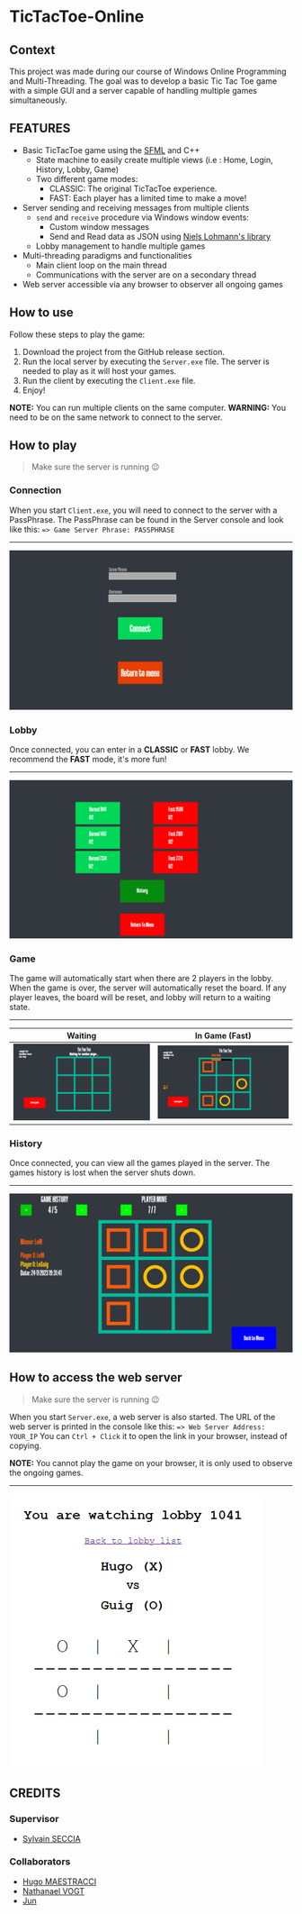 # TicTacToe-Online

## Context 
This project was made during our course of Windows Online Programming and Multi-Threading.
The goal was to develop a basic Tic Tac Toe game with a simple GUI and a server capable of handling multiple games simultaneously.

## FEATURES
- Basic TicTacToe game using the [SFML](https://www.sfml-dev.org/) and C++
    - State machine to easily create multiple views (i.e : Home, Login, History, Lobby, Game)
    - Two different game modes:
        - CLASSIC: The original TicTacToe experience.
        - FAST: Each player has a limited time to make a move!
- Server sending and receiving messages from multiple clients
    - `send` and `receive` procedure via Windows window events:
        - Custom window messages
        - Send and Read data as JSON using [Niels Lohmann's library](https://github.com/nlohmann/json)
    - Lobby management to handle multiple games
- Multi-threading paradigms and functionalities
    - Main client loop on the main thread
    - Communications with the server are on a secondary thread
- Web server accessible via any browser to observer all ongoing games

## How to use

Follow these steps to play the game:
1. Download the project from the GitHub release section.
2. Run the local server by executing the `Server.exe` file. The server is needed to play as it will host your games.
3. Run the client by executing the `Client.exe` file.
4. Enjoy!

**NOTE:** You can run multiple clients on the same computer.
**WARNING:** You need to be on the same network to connect to the server.

## How to play

> Make sure the server is running 😉

### Connection

When you start `Client.exe`, you will need to connect to the server with a PassPhrase.
The PassPhrase can be found in the Server console and look like this: `=> Game Server Phrase: PASSPHRASE`

---
![Connection screen](Screenshots/TicTacToe_screenshot_connect.png)

### Lobby

Once connected, you can enter in a **CLASSIC** or **FAST** lobby.
We recommend the **FAST** mode, it's more fun!

---
![Lobby selection scren](Screenshots/TicTacToe_screenshot_lobby.png)

### Game

The game will automatically start when there are 2 players in the lobby.
When the game is over, the server will automatically reset the board.
If any player leaves, the board will be reset, and lobby will return to a waiting state.

---
|              Waiting               |             In Game (Fast)             |
|:----------------------------------:|:--------------------------------:|
| ![Waiting in a lobby screenshot](Screenshots/TicTacToe_screenshot_game.png) | ![Ongoing "Fast" game screenshot](Screenshots/TicTacToe_screenshot_ongoing.png) |

### History

Once connected, you can view all the games played in the server.
The games history is lost when the server shuts down.

---
![History screen](Screenshots/TicTacToe_screenshot_history.png)

## How to access the web server

> Make sure the server is running 😉

When you start `Server.exe`, a web server is also started.
The URL of the web server is printed in the console like this: `=> Web Server Address: YOUR_IP`
You can `Ctrl + Click` it to open the link in your browser, instead of copying.

**NOTE:** You cannot play the game on your browser, it is only used to observe the ongoing games.

---
![Ongoing game on browser](Screenshots/TicTacToe_screenshot_web.png)

## CREDITS

### Supervisor
* [Sylvain SECCIA](https://www.seccia.com/)

### Collaborators
* [Hugo MAESTRACCI](https://github.com/sh4dy01)
* [Nathanael VOGT](https://github.com/Gotvna)
* [Jun](https://github.com/Juuunnne)
